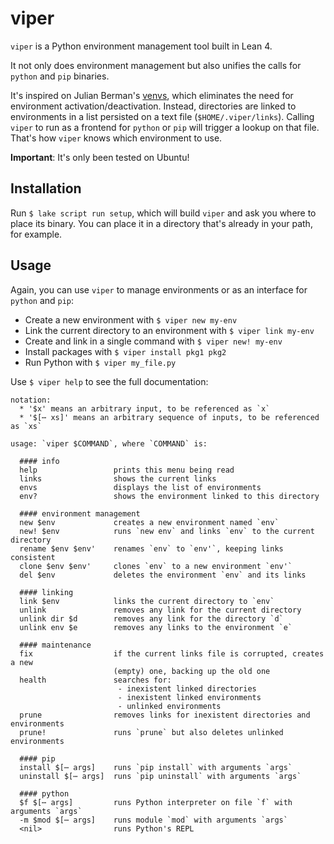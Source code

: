 # viper

`viper` is a Python environment management tool built in Lean 4.

It not only does environment management but also unifies the calls for `python` and `pip` binaries.

It's inspired on Julian Berman's [venvs](https://pypi.org/project/venvs/), which eliminates the need for environment activation/deactivation.
Instead, directories are linked to environments in a list persisted on a text file (`$HOME/.viper/links`).
Calling `viper` to run as a frontend for `python` or `pip` will trigger a lookup on that file.
That's how `viper` knows which environment to use.

**Important**: It's only been tested on Ubuntu!

## Installation

Run `$ lake script run setup`, which will build `viper` and ask you where to place its binary.
You can place it in a directory that's already in your path, for example.

## Usage

Again, you can use `viper` to manage environments or as an interface for `python` and `pip`:

* Create a new environment with `$ viper new my-env`
* Link the current directory to an environment with `$ viper link my-env`
* Create and link in a single command with `$ viper new! my-env`
* Install packages with `$ viper install pkg1 pkg2`
* Run Python with `$ viper my_file.py`

Use `$ viper help` to see the full documentation:

```text
notation:
  * '$x' means an arbitrary input, to be referenced as `x`
  * '$[⋯ xs]' means an arbitrary sequence of inputs, to be referenced as `xs`

usage: `viper $COMMAND`, where `COMMAND` is:

  #### info
  help                 prints this menu being read
  links                shows the current links
  envs                 displays the list of environments
  env?                 shows the environment linked to this directory

  #### environment management
  new $env             creates a new environment named `env`
  new! $env            runs `new env` and links `env` to the current directory
  rename $env $env'    renames `env` to `env'`, keeping links consistent
  clone $env $env'     clones `env` to a new environment `env'`
  del $env             deletes the environment `env` and its links

  #### linking
  link $env            links the current directory to `env`
  unlink               removes any link for the current directory
  unlink dir $d        removes any link for the directory `d`
  unlink env $e        removes any links to the environment `e`

  #### maintenance
  fix                  if the current links file is corrupted, creates a new
                       (empty) one, backing up the old one
  health               searches for:
                        - inexistent linked directories
                        - inexistent linked environments
                        - unlinked environments
  prune                removes links for inexistent directories and environments
  prune!               runs `prune` but also deletes unlinked environments

  #### pip
  install $[⋯ args]    runs `pip install` with arguments `args`
  uninstall $[⋯ args]  runs `pip uninstall` with arguments `args`

  #### python
  $f $[⋯ args]         runs Python interpreter on file `f` with arguments `args`
  -m $mod $[⋯ args]    runs module `mod` with arguments `args`
  <nil>                runs Python's REPL
```
